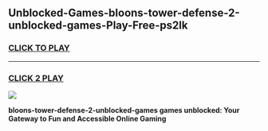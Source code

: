 
## Unblocked-Games-bloons-tower-defense-2-unblocked-games-Play-Free-ps2lk
<h3>
<a href="https://premium76.site?title=bloons-tower-defense-2-unblocked-games&ref=10A">CLICK TO PLAY</a></h3>
<hr>

<h3>
<a href="https://premium76.site?title=bloons-tower-defense-2-unblocked-games&ref=10A">CLICK 2 PLAY</a>
  
</h3>

<a href="https://premium76.site?title=bloons-tower-defense-2-unblocked-games&ref=10A"><img src="https://clearcache.store/games.png"></a>


**bloons-tower-defense-2-unblocked-games games unblocked: Your Gateway to Fun and Accessible Online Gaming**
